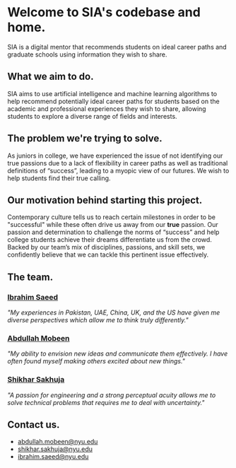 # Welcome to SIA's codebase and home. 
SIA is a digital mentor that recommends students on ideal career paths and graduate schools using information they wish to share.


## What we aim to do. 
SIA aims to use artificial intelligence and machine learning algorithms to help recommend potentially ideal career paths for students based on the academic and professional experiences they wish to share, allowing students to explore a diverse range of fields and interests.


## The problem we're trying to solve. 
As juniors in college, we have experienced the issue of not identifying our true passions due to a lack of flexibility in career paths as well as traditional definitions of “success”, leading to a myopic view of our futures. We wish to help students find their true calling.


## Our motivation behind starting this project.
Contemporary culture tells us to reach certain milestones in order to be "successful" while these often drive us away from our **true** passion.
Our passion and determination to challenge the norms of “success” and help college students achieve their dreams differentiate us from the crowd. Backed by our team’s mix of disciplines, passions, and skill sets, we confidently believe that we can tackle this pertinent issue effectively. 


## The team.
### [Ibrahim Saeed](https://www.linkedin.com/in/ibrahim-saeed-6a4b01144/) 
*"My experiences in Pakistan, UAE, China, UK, and the US have given me diverse perspectives which allow me to think truly differently."*

### [Abdullah Mobeen](https://www.linkedin.com/in/abdullah-mobeen/) 
*"My ability to envision new ideas and communicate them effectively. I have often found myself making others excited about new things."*

### [Shikhar Sakhuja](https://www.linkedin.com/in/shikhar394/) 
*"A passion for engineering and a strong perceptual acuity allows me to solve technical problems that requires me to deal with uncertainty."*


## Contact us.
- abdullah.mobeen@nyu.edu
- shikhar.sakhuja@nyu.edu
- ibrahim.saeed@nyu.edu
